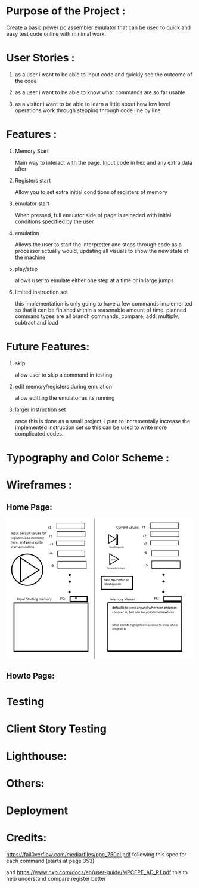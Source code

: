 # Purpose of the Project :

Create a basic power pc assembler emulator that can be used to quick and easy test code online with minimal work.

# User Stories :

1) as a user i want to be able to input code and quickly see the outcome of the code

2) as a user i want to be able to know what commands are so far usable

3) as a visitor i want to be able to learn a little about how low level operations work through stepping through code line by line

# Features :

1) Memory Start

    Main way to interact with the page. Input code in hex and any extra data after

2) Registers start

    Allow you to set extra initial conditions of registers of memory

3) emulator start

    When pressed, full emulator side of page is reloaded with initial conditions specified by the user 

4) emulation

    Allows the user to start the interpretter and steps through code as a processor actually would, updating all visuals to show the new state of the machine

5) play/step

    allows user to emulate either one step at a time or in large jumps 

6) limited instruction set 

    this implementation is only going to have a few commands implemented so that it can be finished within a reasonable amount of time. 
    planned command types are all branch commands, compare, add, multiply, subtract and load 

# Future Features: 


1) skip

    allow user to skip a command in testing 

2) edit memory/registers during emulation 

    allow editting the emulator as its running

3) larger instruction set

    once this is done as a small project, i plan to incrementally increase the implemented instruction set so this can be used to write more complicated codes.

# Typography and Color Scheme :


# Wireframes :

## Home Page:

![Image](/wireframes/asmpage.png)

## Howto Page:


# Testing

# Client Story Testing


# Lighthouse: 

# Others:


# Deployment


# Credits: 


https://fail0verflow.com/media/files/ppc_750cl.pdf following this spec for each command (starts at page 353)

and https://www.nxp.com/docs/en/user-guide/MPCFPE_AD_R1.pdf this to help understand compare register better